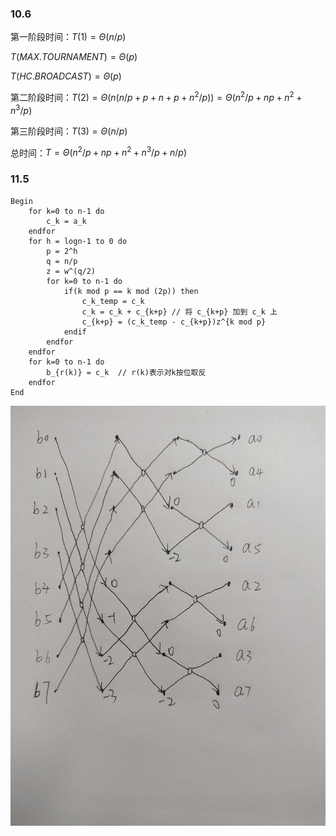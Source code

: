 ### 10.6

第一阶段时间：$T(1)=\Theta(n/p)$

$T(MAX.TOURNAMENT)=\Theta(p)$

$T(HC.BROADCAST)=\Theta(p)$

第二阶段时间：$T(2)=\Theta(n(n/p+p+n+p+n^2/p))=\Theta(n^2/p+np+n^2+n^3/p)$

第三阶段时间：$T(3)=\Theta(n/p)$

总时间：$T=\Theta(n^2/p+np+n^2+n^3/p+n/p)$

### 11.5

```c{.line-numbers}
Begin
	for k=0 to n-1 do
		c_k = a_k
	endfor
	for h = logn-1 to 0 do
		p = 2^h
		q = n/p
		z = w^(q/2) 
		for k=0 to n-1 do
			if(k mod p == k mod (2p)) then
				c_k_temp = c_k
				c_k = c_k + c_{k+p} // 将 c_{k+p} 加到 c_k 上
				c_{k+p} = (c_k_temp - c_{k+p})z^{k mod p} 
			endif
		endfor
	endfor
	for k=0 to n-1 do
		b_{r(k)} = c_k  // r(k)表示对k按位取反
	endfor
End

```

![](1.jpg)